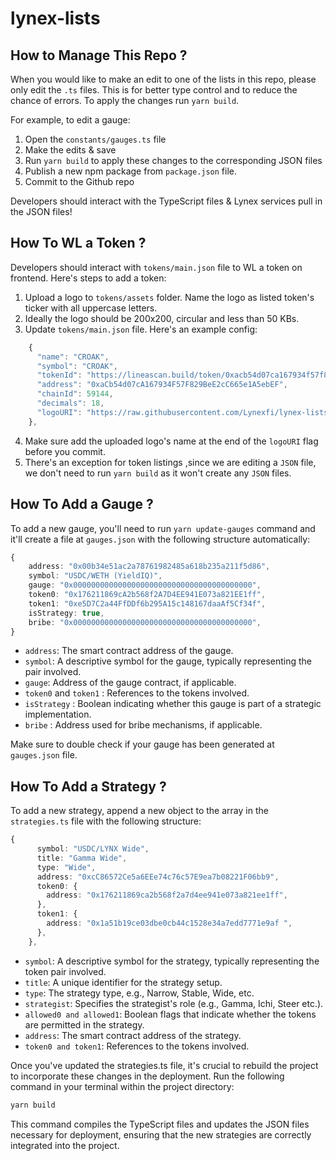 # lynex-lists

## How to Manage This Repo ?

When you would like to make an edit to one of the lists in this repo, please only edit the `.ts` files. This is for better type control and to reduce the chance of errors. To apply the changes run `yarn build`.

For example, to edit a gauge:

1. Open the `constants/gauges.ts` file
2. Make the edits & save
3. Run `yarn build` to apply these changes to the corresponding JSON files
4. Publish a new npm package from `package.json` file.
5. Commit to the Github repo

Developers should interact with the TypeScript files & Lynex services pull in the JSON files!

## How To WL a Token ?

Developers should interact with `tokens/main.json` file to WL a token on frontend. Here's steps to add a token:

1. Upload a logo to `tokens/assets` folder. Name the logo as listed token's ticker with all uppercase letters.
2. Ideally the logo should be 200x200, circular and less than 50 KBs.
3. Update `tokens/main.json` file. Here's an example config:

```ts
    {
      "name": "CROAK",
      "symbol": "CROAK",
      "tokenId": "https://lineascan.build/token/0xacb54d07ca167934f57f829bee2cc665e1a5ebef",
      "address": "0xaCb54d07cA167934F57F829BeE2cC665e1A5ebEF",
      "chainId": 59144,
      "decimals": 18,
      "logoURI": "https://raw.githubusercontent.com/Lynexfi/lynex-lists/main/tokens/assets/CROAK.png"
    },
```
4. Make sure add the uploaded logo's name at the end of the `logoURI` flag before you commit.
5. There's an exception for token listings ,since we are editing a `JSON` file, we don't need to run `yarn build` as it won't create any `JSON` files.

## How To Add a Gauge ?

To add a new gauge, you'll need to run `yarn update-gauges` command and it'll create a file at `gauges.json` with the following structure automatically:

```typescript
{
    address: "0x00b34e51ac2a78761982485a618b235a211f5d86",
    symbol: "USDC/WETH (YieldIQ)",
    gauge: "0x0000000000000000000000000000000000000000",
    token0: "0x176211869cA2b568f2A7D4EE941E073a821EE1ff",
    token1: "0xe5D7C2a44FfDDf6b295A15c148167daaAf5Cf34f", 
    isStrategy: true,
    bribe: "0x0000000000000000000000000000000000000000",
}
```

- `address`: The smart contract address of the gauge.
- `symbol`: A descriptive symbol for the gauge, typically representing the pair involved.
- `gauge`: Address of the gauge contract, if applicable.
- `token0` and `token1` : References to the tokens involved.
- `isStrategy` : Boolean indicating whether this gauge is part of a strategic implementation.
- `bribe` : Address used for bribe mechanisms, if applicable.

Make sure to double check if your gauge has been generated at `gauges.json` file.

## How To Add a Strategy ?

To add a new strategy, append a new object to the array in the `strategies.ts` file with the following structure:

```typescript
{
      symbol: "USDC/LYNX Wide",
      title: "Gamma Wide",
      type: "Wide",
      address: "0xcC86572Ce5a6EEe74c76c57E9ea7b08221F06bb9",
      token0: {
        address: "0x176211869ca2b568f2a7d4ee941e073a821ee1ff",
      },
      token1: {
        address: "0x1a51b19ce03dbe0cb44c1528e34a7edd7771e9af ",
      },
    },
```

- `symbol`: A descriptive symbol for the strategy, typically representing the token pair involved.
- `title`: A unique identifier for the strategy setup.
- `type`: The strategy type, e.g., Narrow, Stable, Wide, etc.
- `strategist`: Specifies the strategist's role (e.g., Gamma, Ichi, Steer etc.).
- `allowed0 and allowed1`: Boolean flags that indicate whether the tokens are permitted in the strategy.
- `address`: The smart contract address of the strategy.
- `token0 and token1`: References to the tokens involved.

Once you've updated the strategies.ts file, it's crucial to rebuild the project to incorporate these changes in the deployment. Run the following command in your terminal within the project directory:

```ts
yarn build
```

This command compiles the TypeScript files and updates the JSON files necessary for deployment, ensuring that the new strategies are correctly integrated into the project.


